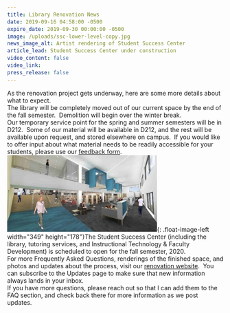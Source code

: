 ```yaml
---
title: Library Renovation News
date: 2019-09-16 04:58:00 -0500
expire_date: 2019-09-30 00:00:00 -0500
image: /uploads/ssc-lower-level-copy.jpg
news_image_alt: Artist rendering of Student Success Center
article_lead: Student Success Center under construction
video_content: false
video_link:
press_release: false
---
```


​As the renovation project gets underway, here are some more details about what to expect.<br>The library will be completely moved out of our current space by the end of the fall semester. &nbsp;Demolition will begin over the winter break.<br>Our temporary service point for the spring and summer semesters will be in D212. &nbsp;Some of our material will be available in D212, and the rest will be available upon request, and stored elsewhere on campus. &nbsp;If you would like to offer input about what material needs to be readily accessible for your students, please use our [feedback form](https://kcc.libwizard.com/f/templocation).<br>![](/uploads/ssc-lower-level-copy.jpg){: .float-image-left width="349" height="178"}The Student Success Center (including the library, tutoring services, and Instructional Technology & Faculty Development) is scheduled to open for the fall semester, 2020.<br>For more Frequently Asked Questions, renderings of the finished space, and photos and updates about the process, visit our [renovation website](https://kcc.libguides.com/renovation). &nbsp;You can subscribe to the Updates page to make sure that new information always lands in your inbox.<br>If you have more questions, please reach out so that I can add them to the FAQ section, and check back there for more information as we post updates.